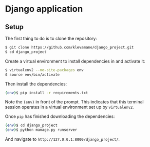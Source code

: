 # Django application

## Setup

The first thing to do is to clone the repository:

```sh
$ git clone https://github.com/klevamane/django_project.git
$ cd django_project
```

Create a virtual environment to install dependencies in and activate it:

```sh
$ virtualenv2 --no-site-packages env
$ source env/bin/activate
```

Then install the dependencies:

```sh
(env)$ pip install -r requirements.txt
```
Note the `(env)` in front of the prompt. This indicates that this terminal
session operates in a virtual environment set up by `virtualenv2`.

Once `pip` has finished downloading the dependencies:
```sh
(env)$ cd django_project
(env)$ python manage.py runserver
```
And navigate to `http://127.0.0.1:8000/django_project/`.
